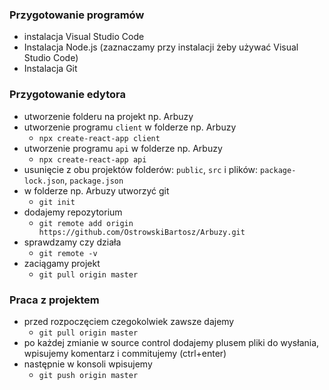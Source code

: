 ### Przygotowanie programów
- instalacja Visual Studio Code
- Instalacja Node.js (zaznaczamy przy instalacji żeby używać Visual Studio Code)
- Instalacja Git

### Przygotowanie edytora
- utworzenie folderu na projekt np. Arbuzy
- utworzenie programu `client` w folderze np. Arbuzy
    - `npx create-react-app client`
- utworzenie programu `api` w folderze np. Arbuzy
    - `npx create-react-app api`
- usunięcie z obu projektów folderów: `public`, `src` i plików: `package-lock.json`, `package.json`
- w folderze np. Arbuzy utworzyć git
    - `git init`
- dodajemy repozytorium
    - `git remote add origin https://github.com/OstrowskiBartosz/Arbuzy.git`
- sprawdzamy czy działa
    - `git remote -v`
- zaciągamy projekt
    - `git pull origin master`

### Praca z projektem
- przed rozpoczęciem czegokolwiek zawsze dajemy
    - `git pull origin master`
- po każdej zmianie w source control dodajemy plusem pliki do wysłania, wpisujemy komentarz i commitujemy (ctrl+enter)
- następnie w konsoli wpisujemy
    - `git push origin master`